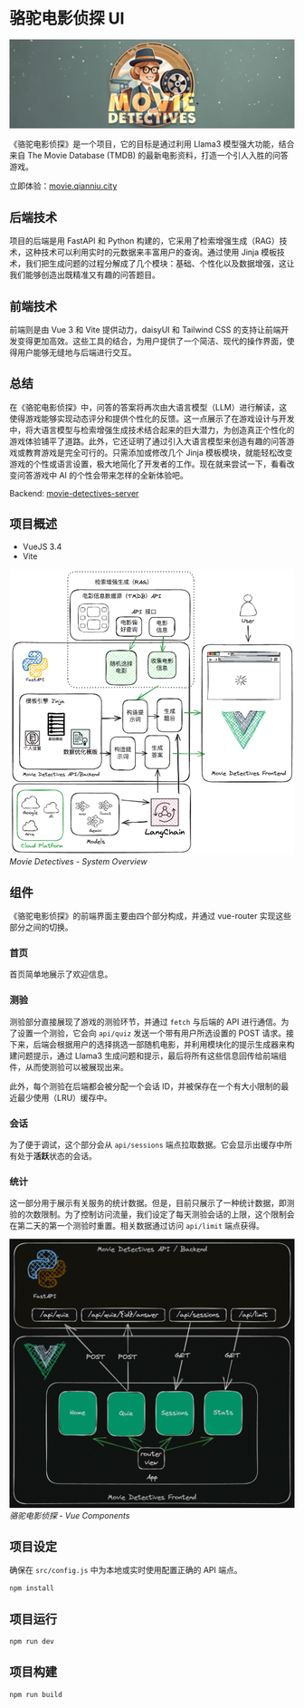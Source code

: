 # 骆驼电影侦探 UI

![logo](doc/logo.png)

《骆驼电影侦探》是一个项目，它的目标是通过利用 Llama3 模型强大功能，结合来自 The Movie Database (TMDB) 的最新电影资料，打造一个引人入胜的问答游戏。  
  
立即体验：[movie.qianniu.city](https://movie.qianniu.city/)  
  
## 后端技术  
  
项目的后端是用 FastAPI 和 Python 构建的，它采用了检索增强生成（RAG）技术，这种技术可以利用实时的元数据来丰富用户的查询。通过使用 Jinja 模板技术，我们把生成问题的过程分解成了几个模块：基础、个性化以及数据增强，这让我们能够创造出既精准又有趣的问答题目。  
  
## 前端技术  
  
前端则是由 Vue 3 和 Vite 提供动力，daisyUI 和 Tailwind CSS 的支持让前端开发变得更加高效。这些工具的结合，为用户提供了一个简洁、现代的操作界面，使得用户能够无缝地与后端进行交互。  
  
## 总结  
  
在《骆驼电影侦探》中，问答的答案将再次由大语言模型（LLM）进行解读，这使得游戏能够实现动态评分和提供个性化的反馈。这一点展示了在游戏设计与开发中，将大语言模型与检索增强生成技术结合起来的巨大潜力，为创造真正个性化的游戏体验铺平了道路。此外，它还证明了通过引入大语言模型来创造有趣的问答游戏或教育游戏是完全可行的。只需添加或修改几个 Jinja 模板模块，就能轻松改变游戏的个性或语言设置，极大地简化了开发者的工作。现在就来尝试一下，看看改变问答游戏中 AI 的个性会带来怎样的全新体验吧。 


Backend: [movie-detectives-server](https://github.com/qianniucity/movie-detectives-server)

## 项目概述

- VueJS 3.4
- Vite

![system overview](doc/system-overview.png)
*Movie Detectives - System Overview*



## 组件

《骆驼电影侦探》的前端界面主要由四个部分构成，并通过 vue-router 实现这些部分之间的切换。  
  
### 首页  
  
首页简单地展示了欢迎信息。  
  
### 测验  
  
测验部分直接展现了游戏的测验环节，并通过 `fetch` 与后端的 API 进行通信。为了设置一个测验，它会向 `api/quiz` 发送一个带有用户所选设置的 POST 请求。接下来，后端会根据用户的选择挑选一部随机电影，并利用模块化的提示生成器来构建问题提示，通过 Llama3 生成问题和提示，最后将所有这些信息回传给前端组件，从而使测验可以被展现出来。  
  
此外，每个测验在后端都会被分配一个会话 ID，并被保存在一个有大小限制的最近最少使用（LRU）缓存中。  
  
### 会话  
  
为了便于调试，这个部分会从 `api/sessions` 端点拉取数据。它会显示出缓存中所有处于**活跃**状态的会话。  
  
### 统计  
  
这一部分用于展示有关服务的统计数据。但是，目前只展示了一种统计数据，即测验的次数限制。为了控制访问流量，我们设定了每天测验会话的上限，这个限制会在第二天的第一个测验时重置。相关数据通过访问 `api/limit` 端点获得。  

![system overview](doc/frontend-components.png)
*骆驼电影侦探 - Vue Components*

## 项目设定

确保在 `src/config.js` 中为本地或实时使用配置正确的 API 端点。

```sh
npm install
```

## 项目运行

```sh
npm run dev
```

## 项目构建

```sh
npm run build
```
